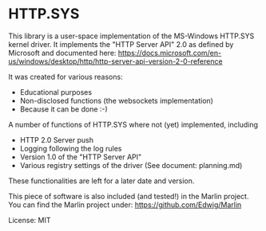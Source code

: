 HTTP.SYS
========

This library is a user-space implementation of the MS-Windows HTTP.SYS kernel driver.
It implements the "HTTP Server API" 2.0 as defined by Microsoft and documented here:
https://docs.microsoft.com/en-us/windows/desktop/http/http-server-api-version-2-0-reference

It was created for various reasons:
- Educational purposes
- Non-disclosed functions (the websockets implementation)
- Because it can be done :-)

A number of functions of HTTP.SYS where not (yet) implemented, including
- HTTP 2.0 Server push
- Logging following the log rules
- Version 1.0 of the "HTTP Server API"
- Various registry settings of the driver (See document: planning.md)

These functionalities are left for a later date and version.

This piece of software is also included (and tested!) in the Marlin project.
You can find the Marlin project under: https://github.com/Edwig/Marlin


License: MIT